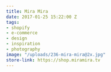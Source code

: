 ```yaml
---
title: Mira Mira
date: 2017-01-25 15:22:00 Z
tags:
- shopify
- e-commerce
- design
- inspiration
- photography
image: "/uploads/236-mira-mira@2x.jpg"
store-link: https://shop.miramira.tv
---
```


